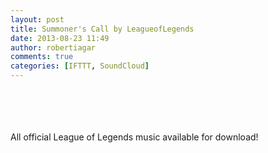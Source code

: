 ```yaml
---
layout: post
title: Summoner's Call by LeagueofLegends
date: 2013-08-23 11:49
author: robertiagar
comments: true
categories: [IFTTT, SoundCloud]
---
```

<div><br /><br /><br /><br />All official League of Legends music available for download!</div>

